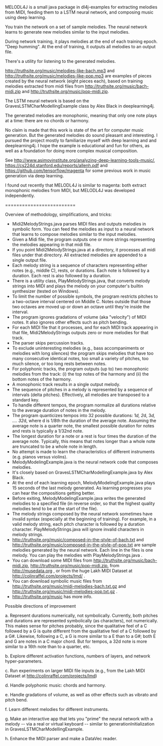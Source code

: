 
MELODL4J is a small java package in dl4j-examples for extracting melodies from MIDI, feeding them to a LSTM neural network, and composing music using deep learning.

You train the network on a set of sample melodies. The neural network learns to generate new melodies similar to the input melodies.

During network training, it plays melodies at the end of each training epoch. "Deep humming". At the end of training, it outputs all melodies to an output file.

There's a utility for listening to the generated melodies.

http://truthsite.org/music/melodies-like-bach.mp3 and http://truthsite.org/music/melodies-like-pop.mp3 are examples of pieces created by the neural network (eight pieces each), based
on training melodies extracted from midi files from http://truthsite.org/music/bach-midi.zip and http://truthsite.org/music/pop-midi.zip.

The LSTM neural network is based on the GravesLSTMCharModellingExample class by Alex Black in deeplearning4j.

The generated melodies are monophonic, meaning that only one note plays at a time: there are no chords or harmony.

No claim is made that this work is state of the art for computer music generation.  But the generated melodies do sound pleasant and interesting.  I pursued the project mostly to familiarize myself with deep learning and and deeplearning4j.  I hope the example is educational and fun for others, as well as a foundation for doing more complex musical composition.

See http://www.asimovinstitute.org/analyzing-deep-learning-tools-music/,
https://cs224d.stanford.edu/reports/allenh.pdf and https://github.com/tensorflow/magenta for some previous work in music generation via deep learning.

I found out recently that MELODL4J is similar to magenta: both extract monophonic melodies from MIDI,
but MELODL4J was developed independently.

=========================

Overview of methodology, simplifications, and tricks:

- Midi2MelodyStrings.java parses MIDI files and outputs melodies in symbolic form.
You can feed the melodies as input to a neural network that learns to compose melodies similar to the input melodies.
- Given a Midi file, the program outputs one or more strings representing the melodies appearing in that midi file.
- If you point Midi2MelodyStrings.java at a directory, it processes all midi files under that directory. All extracted melodies are appended to a single output file.
- Each melody string is a sequence of characters representing either notes (e.g., middle C), rests, or durations. Each note is followed by a duration. Each rest is also followed by a duration.
- There is a utility class, PlayMelodyStrings.java, that converts melody strings into MIDI and plays the melody on your computer's builtin synthesizer (tested on Windows).
- To limit the number of possible symbols,  the program restricts pitches to a two-octave interval centered on Middle C. Notes outside that those two octaves are moved up or down an octave until they're inside the interval.
- The program ignores gradations of volume (aka "velocity") of MIDI notes. It also ignores other effects such as pitch bending.
- For each MIDI file that it processes, and for each MIDI track appearing in that file, Midi2MelodyStrings outputs zero or more melodies for that track.
- The parser skips percussion tracks.
- To exclude uninteresting melodies (e.g., bass accompaniments or melodies with long silences) the program skips melodies that have too many consecutive identical notes, too small a variety of pitches, too much silence, or too long rests between notes.
- For polyphonic tracks, the program outputs (up to) two monophonic melodies from the track:  (i) the top notes of the harmony and (ii) the bottom notes of the harmony.
- A monophonic track results in a single output melody.
- The sequence of pitches in a melody is represented by a sequence of intervals (delta pitches). Effectively, all melodies are transposed to a standard key.
- To handle different tempos, the program normalize all durations relative to the average duration of notes in the melody.
- The program quanticizes tempos into 32 possible durations: 1*d, 2*d, 3*d, .... 32*d, where d is 1/8th the duration of the average note. Assuming the average note is a quarter note, the smallest possible duration for notes and rests is typically a 1/32nd note.
- The longest duration for a note or a rest is four times the duration of the average note. Typically, this means that notes longer than a whole note are truncated to be a whole note in length.
- No attempt is made to learn the characteristics of different instruments (e.g. pianos versus violins).
- MelodyModelingExample.java  is the neural network code that composes melodies.
- It's closely based on GravesLSTMCharModellingExample.java by Alex Black.
- At the end of each learning epoch, MelodyModelingExample.java plays 15 seconds of the last melody generated. As learning progresses you can hear the compositions getting better.
- Before exiting, MelodyModelingExample.java writes the generated melodies to a specified file (in reverse order, so that the highest quality melodies tend to be at the start of the file).
- The melody strings composed by the neural network sometimes have invalid syntax (especially at the beginning of training). For example, in a valid melody string, each pitch character is followed by a duration character.  PlayMelodyStrings.java will ignore invalid characters  in melody strings.
- http://truthsite.org/music/composed-in-the-style-of-bach.txt and http://truthsite.org/music/composed-in-the-style-of-pop.txt are sample melodies generated by the neural network.
 Each line in the files is one melody. You can play the melodies with PlayMelodyStrings.java .
- You can download some MIDI files from http://truthsite.org/music/bach-midi.zip, http://truthsite.org/music/pop-midi.zip,
from http://musedata.org , or from the huge Lakh MIDI Dataset at http://colinraffel.com/projects/lmd/ .
- You can download symbolic music files from http://truthsite.org/music/midi-melodies-bach.txt.gz and http://truthsite.org/music/midi-melodies-pop.txt.gz .
- http://truthsite.org/music has more info.

Possible directions of improvement

 a. Represent durations numerically, not symbolically. Currently, both pitches and durations are represented symbolically (as characters), not numerically.  This makes sense for pitches probably, since the qualitative feel of a C followed by a G is quite different from the qualitative feel of a C followed by a G#. Likewise, following a C, a G is more similar to a E than to a G#; both E and G are notes in a C major chord.  But for tempos, a 32d note is more similar to a 16th note than to a quarter, etc.

 b. Explore different activation functions, numbers of layers, and network hyper-parameters.

 c. Run experiments on larger MIDI file inputs (e.g., from the Lakh MIDI Dataset at http://colinraffel.com/projects/lmd)

 d. Handle polyphonic music: chords and harmony.

 e. Handle gradations of volume, as well as other effects such as vibrato and pitch bend.

 f. Learn different melodies for different instruments.

 g. Make an interactive app that lets you "prime" the neural network with a melody -- via a real or virtual keyboard -- similar to generationInitialization in GravesLSTMCharModellingExample.

 h. Enhance the MIDI parser and make a DataVec reader.
